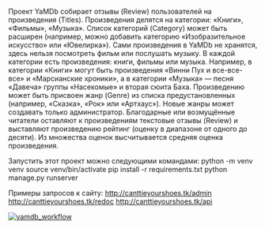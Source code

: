 Проект YaMDb собирает отзывы (Review) пользователей на произведения
(Titles). Произведения делятся на категории: «Книги», «Фильмы», «Музыка».
Список категорий (Category) может быть расширен (например, можно добавить
категорию «Изобразительное искусство» или «Ювелирка»).
Сами произведения в YaMDb не хранятся, здесь нельзя посмотреть фильм или
послушать музыку.
В каждой категории есть произведения: книги, фильмы или музыка. Например,
в категории «Книги» могут быть произведения «Винни Пух и все-все-все» и
«Марсианские хроники», а в категории «Музыка» — песня «Давеча» группы
«Насекомые» и вторая сюита Баха. Произведению может быть присвоен жанр
(Genre) из списка предустановленных (например, «Сказка», «Рок» или
«Артхаус»). Новые жанры может создавать только администратор.
Благодарные или возмущённые читатели оставляют к произведениям текстовые
отзывы (Review) и выставляют произведению рейтинг (оценку в диапазоне от
одного до десяти). Из множества оценок высчитывается средняя оценка
произведения.

Запустить этот проект можно следующими командами:
python -m venv venv
source venv/bin/activate
pip install -r requirements.txt
python manage.py runserver

Примеры запросов к сайту:
http://canttieyourshoes.tk/admin
http://canttieyourshoes.tk/redoc
http://canttieyourshoes.tk/api

[![yamdb_workflow](https://github.com/Chist-Sergey/yamdb_final/actions/workflows/yamdb_workflow.yml/badge.svg?event=push)](https://github.com/Chist-Sergey/yamdb_final/actions/workflows/yamdb_workflow.yml)
